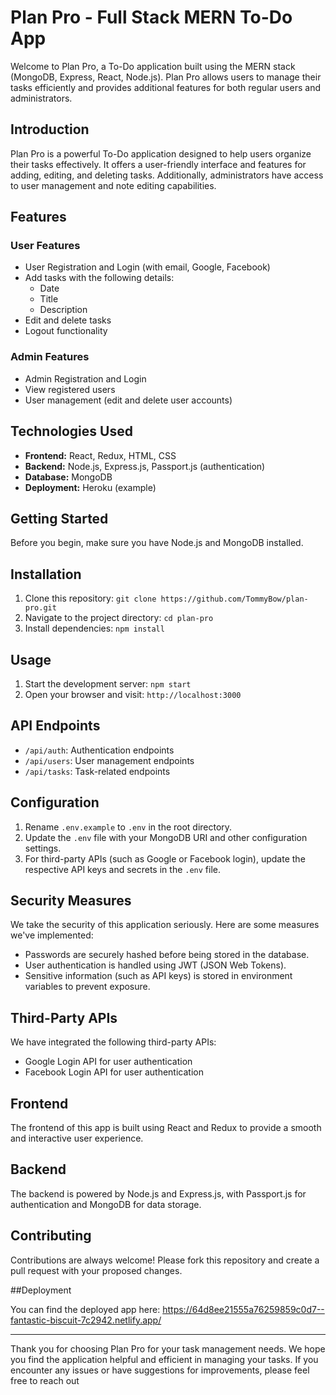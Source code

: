 # Plan Pro - Full Stack MERN To-Do App

Welcome to Plan Pro, a To-Do application built using the MERN stack (MongoDB, Express, React, Node.js). Plan Pro allows users to manage their tasks efficiently and provides additional features for both regular users and administrators.

## Introduction

Plan Pro is a powerful To-Do application designed to help users organize their tasks effectively. It offers a user-friendly interface and features for adding, editing, and deleting tasks. Additionally, administrators have access to user management and note editing capabilities.

## Features

### User Features

- User Registration and Login (with email, Google, Facebook)
- Add tasks with the following details:
  - Date
  - Title
  - Description
- Edit and delete tasks
- Logout functionality

### Admin Features

- Admin Registration and Login
- View registered users
- User management (edit and delete user accounts)

## Technologies Used

- **Frontend:** React, Redux, HTML, CSS
- **Backend:** Node.js, Express.js, Passport.js (authentication)
- **Database:** MongoDB
- **Deployment:** Heroku (example)

## Getting Started

Before you begin, make sure you have Node.js and MongoDB installed.

## Installation

1. Clone this repository: `git clone https://github.com/TommyBow/plan-pro.git`
2. Navigate to the project directory: `cd plan-pro`
3. Install dependencies: `npm install`

## Usage

1. Start the development server: `npm start`
2. Open your browser and visit: `http://localhost:3000`

## API Endpoints

- `/api/auth`: Authentication endpoints
- `/api/users`: User management endpoints
- `/api/tasks`: Task-related endpoints

## Configuration

1. Rename `.env.example` to `.env` in the root directory.
2. Update the `.env` file with your MongoDB URI and other configuration settings.
3. For third-party APIs (such as Google or Facebook login), update the respective API keys and secrets in the `.env` file.

## Security Measures

We take the security of this application seriously. Here are some measures we've implemented:

- Passwords are securely hashed before being stored in the database.
- User authentication is handled using JWT (JSON Web Tokens).
- Sensitive information (such as API keys) is stored in environment variables to prevent exposure.

## Third-Party APIs

We have integrated the following third-party APIs:

- Google Login API for user authentication
- Facebook Login API for user authentication


## Frontend

The frontend of this app is built using React and Redux to provide a smooth and interactive user experience.

## Backend

The backend is powered by Node.js and Express.js, with Passport.js for authentication and MongoDB for data storage.

## Contributing

Contributions are always welcome! Please fork this repository and create a pull request with your proposed changes.

##Deployment

You can find the deployed app here: https://64d8ee21555a76259859c0d7--fantastic-biscuit-7c2942.netlify.app/

---

Thank you for choosing Plan Pro for your task management needs. We hope you find the application helpful and efficient in managing your tasks. If you encounter any issues or have suggestions for improvements, please feel free to reach out
